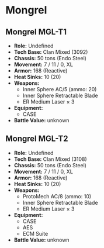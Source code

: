 # Mongrel
## Mongrel MGL-T1
- **Role:** Undefined
- **Tech Base:** Clan Mixed (3092)
- **Chassis:** 50 tons (Endo Steel)
- **Movement:** 7 / 11 / 0, XL
- **Armor:** 168 (Reactive)
- **Heat Sinks:** 10 (20)
- **Weapons:**
  - Inner Sphere AC/5 (ammo: 20)
  - Inner Sphere Retractable Blade
  - ER Medium Laser × 3
- **Equipment:**
  - CASE
- **Battle Value:** unknown

## Mongrel MGL-T2
- **Role:** Undefined
- **Tech Base:** Clan Mixed (3108)
- **Chassis:** 50 tons (Endo Steel)
- **Movement:** 7 / 11 / 0, XL
- **Armor:** 168 (Reactive)
- **Heat Sinks:** 10 (20)
- **Weapons:**
  - ProtoMech AC/8 (ammo: 10)
  - Inner Sphere Retractable Blade
  - ER Medium Laser × 3
- **Equipment:**
  - CASE
  - AES
  - ECM Suite
- **Battle Value:** unknown

